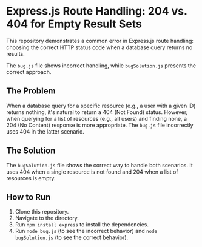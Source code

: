 # Express.js Route Handling: 204 vs. 404 for Empty Result Sets

This repository demonstrates a common error in Express.js route handling: choosing the correct HTTP status code when a database query returns no results.

The `bug.js` file shows incorrect handling, while `bugSolution.js` presents the correct approach.

## The Problem

When a database query for a specific resource (e.g., a user with a given ID) returns nothing, it's natural to return a 404 (Not Found) status. However, when querying for a list of resources (e.g., all users) and finding none, a 204 (No Content) response is more appropriate.  The `bug.js` file incorrectly uses 404 in the latter scenario.

## The Solution

The `bugSolution.js` file shows the correct way to handle both scenarios.  It uses 404 when a single resource is not found and 204 when a list of resources is empty.

## How to Run

1. Clone this repository.
2. Navigate to the directory.
3. Run `npm install express` to install the dependencies.
4. Run `node bug.js` (to see the incorrect behavior) and `node bugSolution.js` (to see the correct behavior).